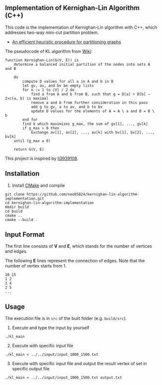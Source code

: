 ## Implementation of Kernighan-Lin Algorithm (C++)

This code is the implementation of Kernighan-Lin algorithm with C++, which addresses two-way mini-cut partition problem.
* [An efficient heuristic procedure for partitioning graphs
](https://ieeexplore.ieee.org/document/6771089)

The pseudocode of KL algorithm from [Wiki](https://en.wikipedia.org/wiki/Kernighan%E2%80%93Lin_algorithm):

```
function Kernighan-Lin(G(V, E)) is
    determine a balanced initial partition of the nodes into sets A and B
    
    do
        compute D values for all a in A and b in B
        let gv, av, and bv be empty lists
        for n := 1 to |V| / 2 do
            find a from A and b from B, such that g = D[a] + D[b] − 2×c(a, b) is maximal
            remove a and b from further consideration in this pass
            add g to gv, a to av, and b to bv
            update D values for the elements of A = A \ a and B = B \ b
        end for
        find k which maximizes g_max, the sum of gv[1], ..., gv[k]
        if g_max > 0 then
            Exchange av[1], av[2], ..., av[k] with bv[1], bv[2], ..., bv[k]
    until (g_max ≤ 0)

    return G(V, E)
```

This project is inspired by [li3939108](https://github.com/li3939108/KL-Partitioning).

## Installation

1. Install [CMake](https://cmake.org/) and compile

```shell
git clone https://github.com/neo85824/kernighan-lin-algorithm-implementation.git
cd kernighan-lin-algorithm-implementation
mkdir build
cd build
cmake ..
cmake --build .
```

## Input Format
The first line consists of **V** and **E**, which stands for the number of vertices and edges. 

The following **E** lines represent the connection of edges. Note that the number of vertex starts from 1.

```shell
10 15
1 2
1 4
2 5
...
```


## Usage 

The execution file is in `src` of the built folder (e.g. `build/src`).

1. Execute and type the input by yourself
```
./kl_main
```
2. Execute with specific input file
```
./kl_main < ../../input/input_1000_1500.txt
```
3. Execute with specific input file and output the result vertex of set in specific output file

```
./kl_main < ../../input/input_1000_1500.txt output.txt
```

